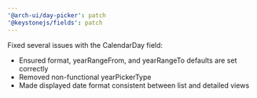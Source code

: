 ```yaml
---
'@arch-ui/day-picker': patch
'@keystonejs/fields': patch
---
```


Fixed several issues with the CalendarDay field:
- Ensured format, yearRangeFrom, and yearRangeTo defaults are set correctly
- Removed non-functional yearPickerType
- Made displayed date format consistent between list and detailed views

